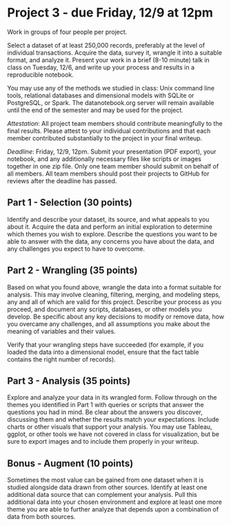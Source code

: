 # Project 3 - due Friday, 12/9 at 12pm

Work in groups of four people per project.

Select a dataset of at least 250,000 records, preferably at the level of individual transactions.  Acquire the data, survey it, wrangle it into a suitable format, and analyze it. Present your work in a brief (8-10 minute) talk in class on Tuesday, 12/6, and write up your process and results in a reproducible notebook.

You may use any of the methods we studied in class:  Unix command line tools, relational databases and dimensional models with SQLite or PostgreSQL, or Spark.  The datanotebook.org server will remain available until the end of the semester and may be used for the project.

*Attestation*: All project team members should contribute meaningfully to the final results.  Please attest to your individual contributions and that each member contributed substantially to the project in your final writeup.

*Deadline*: Friday, 12/9, 12pm.  Submit your presentation (PDF export), your notebook, and any additionally necessary files like scripts or images together in one zip file.  Only one team member should submit on behalf of all members.  All team members should post their projects to GitHub for reviews after the deadline has passed.


## Part 1 - Selection (30 points)

Identify and describe your dataset, its source, and what appeals to you about it.  Acquire the data and perform an initial exploration to determine which themes you wish to explore.  Describe the questions you want to be able to answer with the data, any concerns you have about the data, and any challenges you expect to have to overcome.


## Part 2 - Wrangling (35 points)

Based on what you found above, wrangle the data into a format suitable for analysis.  This may involve cleaning, filtering, merging, and modeling steps, any and all of which are valid for this project.  Describe your process as you proceed, and document any scripts, databases, or other models you develop.  Be specific about any key decisions to modify or remove data, how you overcame any challenges, and all assumptions you make about the meaning of variables and their values.

Verify that your wrangling steps have succeeded (for example, if you loaded the data into a dimensional model, ensure that the fact table contains the right number of records).  


## Part 3 - Analysis (35 points)

Explore and analyze your data in its wrangled form.  Follow through on the themes you identified in Part 1 with queries or scripts that answer the questions you had in mind.  Be clear about the answers you discover, discussing them and whether the results match your expectations.  Include charts or other visuals that support your analysis.  You may use Tableau, ggplot, or other tools we have not covered in class for visualization, but be sure to export images and to include them properly in your writeup.


## Bonus - Augment (10 points)

Sometimes the most value can be gained from one dataset when it is studied alongside data drawn from other sources.  Identify at least one additional data source that can complement your analysis.  Pull this additional data into your chosen environment and explore at least one more theme you are able to further analyze that depends upon a combination of data from both sources.
